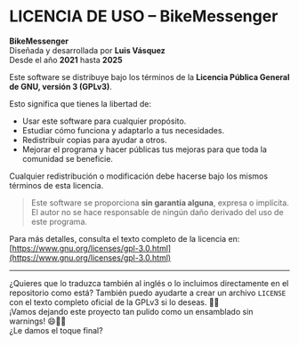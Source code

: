 # LICENCIA DE USO – BikeMessenger

**BikeMessenger**  
Diseñada y desarrollada por **Luis Vásquez**  
Desde el año **2021** hasta **2025**

Este software se distribuye bajo los términos de la **Licencia Pública General de GNU, versión 3 (GPLv3)**.

Esto significa que tienes la libertad de:

- Usar este software para cualquier propósito.
- Estudiar cómo funciona y adaptarlo a tus necesidades.
- Redistribuir copias para ayudar a otros.
- Mejorar el programa y hacer públicas tus mejoras para que toda la comunidad se beneficie.

Cualquier redistribución o modificación debe hacerse bajo los mismos términos de esta licencia.

> Este software se proporciona **sin garantía alguna**, expresa o implícita. El autor no se hace responsable de ningún daño derivado del uso de este programa.

Para más detalles, consulta el texto completo de la licencia en:  
[https://www.gnu.org/licenses/gpl-3.0.html](https://www.gnu.org/licenses/gpl-3.0.html)

---

¿Quieres que lo traduzca también al inglés o lo incluimos directamente en el repositorio como está? También puedo ayudarte a crear un archivo `LICENSE` con el texto completo oficial de la GPLv3 si lo deseas. 🚀📄  
¡Vamos dejando este proyecto tan pulido como un ensamblado sin warnings! 😄🔧✨  
¿Le damos el toque final?
